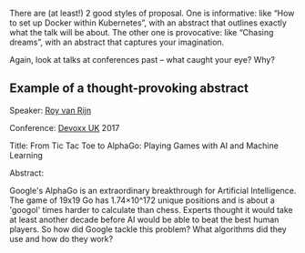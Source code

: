 There are (at least!) 2 good styles of proposal. One is informative: like “How to set up Docker within Kubernetes”, with an abstract that outlines exactly what the talk will be about. The other one is provocative: like “Chasing dreams”, with an abstract that captures your imagination.

Again, look at talks at conferences past – what caught your eye? Why?

## Example of a thought-provoking abstract

Speaker: [Roy van Rijn](https://twitter.com/royvanrijn)

Conference: [Devoxx UK](http://devoxx.co.uk/) 2017

Title: From Tic Tac Toe to AlphaGo: Playing Games with AI and Machine Learning

Abstract:

Google's AlphaGo is an extraordinary breakthrough for Artificial Intelligence. The game of 19x19 Go has 1.74×10^172 unique positions and is about a 'googol' times harder to calculate than chess. Experts thought it would take at least another decade before AI would be able to beat the best human players. So how did Google tackle this problem? What algorithms did they use and how do they work?

